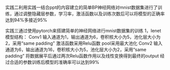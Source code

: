 实践二利用实践一结合ppt的内容建立的简单BP神经网络对mnist数据集进行了训练，通过调整隐藏层参数，学习率，激活函数以及训练次数后可以将模型的正确率达到94%多接近95%

实践三通过使用pytorch来搭建简单的神经网络进行mnist数据集的训练
1，lenet模型结构：
Conv1 输入通道为1，输出通道为6，卷积核大小为5，池化层大小为2，采用“same padding”
激活函数采用Relu函数
pool采用最大池化
Conv2 输入通道为6，输出通道为16，卷积核大小为5，池化层大小为2，采用“same padding”
将数据展平后通过两次Relu函数作用以及线性变换得到最终的output
经过合适的参数训练后模型的准确率可以达到99%
